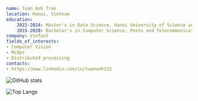 ```yaml
name: Tuan Anh Tran
location: Hanoi, Vietnam
education:
    2022-2024: Master's in Data Science, Hanoi University of Science and Technology
    2015-2020: Bachelor's in Computer Science, Posts and Telecommunications Institute of Technology
company: Vinfast
fields_of_interests:
- Computer Vision
- MLOps
- Distributed processing
contacts:
- https://www.linkedin.com/in/tuananh112
```
![GitHub stats](https://github-readme-stats.vercel.app/api?username=ttuananh112&theme=blue-green&show_icons=true)


![Top Langs](https://github-readme-stats.vercel.app/api/top-langs/?username=ttuananh112&layout=compact&card_width=450)